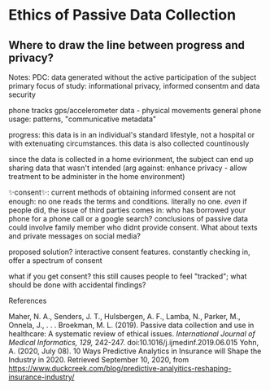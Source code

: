 # Ethics of Passive Data Collection
## Where to draw the line between progress and privacy?

Notes:
PDC: data generated without the active participation of the subject
primary focus of study: informational privacy, informed consentm and data security

phone tracks gps/accelerometer data - physical movements
general phone usage: patterns, "communicative metadata"

progress: this data is in an individual's standard lifestyle, not a hospital or with extenuating circumstances. this data is also collected countinously

since the data is collected in a home evirionment, the subject can end up sharing data that wasn't intended (arg against: enhance privacy - allow treatment to be administer in the home environment)

✨consent✨: current methods of obtaining informed consent are not enough: no one reads the terms and conditions. literally no one. *even* if people did, the issue of third parties comes in: who has borrowed your phone for a phone call or a google search? conclusions of passive data could involve family member who didnt provide consent. What about texts and private messages on social media?  

proposed solution? interactive consent features. constantly checking in, offer a spectrum of consent

what if you get consent? this still causes people to feel "tracked"; what should be done with accidental findings?


 
References

Maher, N. A., Senders, J. T., Hulsbergen, A. F., Lamba, N., Parker, M., Onnela, J., . . . Broekman, M. L. (2019). Passive data collection and use in healthcare: A systematic review of ethical issues. *International Journal of Medical Informatics, 129,* 242-247. doi:10.1016/j.ijmedinf.2019.06.015
Yohn, A. (2020, July 08). 10 Ways Predictive Analytics in Insurance will Shape the Industry in 2020. Retrieved September 10, 2020, from https://www.duckcreek.com/blog/predictive-analyitics-reshaping-insurance-industry/
         
